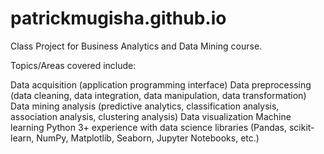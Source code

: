 # patrickmugisha.github.io
Class Project for Business Analytics and Data Mining course.

Topics/Areas covered include:

Data acquisition (application programming interface)
Data preprocessing (data cleaning, data integration, data manipulation, data transformation) 
Data mining analysis (predictive analytics, classification analysis, association analysis, clustering analysis) 
Data visualization 
Machine learning 
Python 3+ experience with data science libraries (Pandas, scikit-learn, NumPy, Matplotlib, Seaborn, Jupyter Notebooks, etc.)
